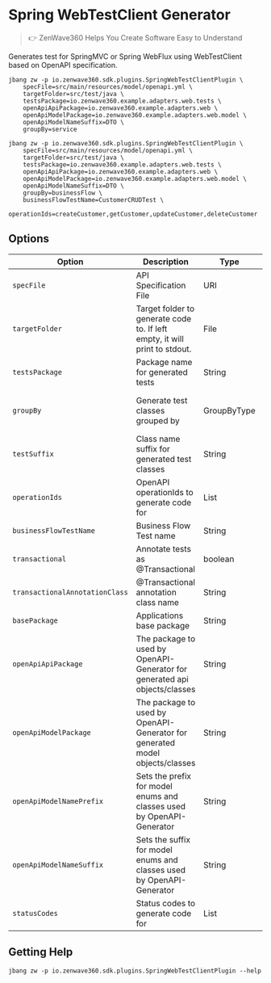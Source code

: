# Spring WebTestClient Generator
> 👉 ZenWave360 Helps You Create Software Easy to Understand

Generates test for SpringMVC or Spring WebFlux using WebTestClient based on OpenAPI specification.

```shell
jbang zw -p io.zenwave360.sdk.plugins.SpringWebTestClientPlugin \
    specFile=src/main/resources/model/openapi.yml \
    targetFolder=src/test/java \
    testsPackage=io.zenwave360.example.adapters.web.tests \
    openApiApiPackage=io.zenwave360.example.adapters.web \
    openApiModelPackage=io.zenwave360.example.adapters.web.model \
    openApiModelNameSuffix=DTO \
    groupBy=service
```

```shell
jbang zw -p io.zenwave360.sdk.plugins.SpringWebTestClientPlugin \
    specFile=src/main/resources/model/openapi.yml \
    targetFolder=src/test/java \
    testsPackage=io.zenwave360.example.adapters.web.tests \
    openApiApiPackage=io.zenwave360.example.adapters.web \
    openApiModelPackage=io.zenwave360.example.adapters.web.model \
    openApiModelNameSuffix=DTO \
    groupBy=businessFlow \
    businessFlowTestName=CustomerCRUDTest \
    operationIds=createCustomer,getCustomer,updateCustomer,deleteCustomer
```

## Options

| **Option**                     | **Description**                                                              | **Type**    | **Default**                                              | **Values**                                |
|--------------------------------|------------------------------------------------------------------------------|-------------|----------------------------------------------------------|-------------------------------------------|
| `specFile`                     | API Specification File                                                       | URI         |                                                          |                                           |
| `targetFolder`                 | Target folder to generate code to. If left empty, it will print to stdout.   | File        |                                                          |                                           |
| `testsPackage`                 | Package name for generated tests                                             | String      | {{basePackage}}.adapters.web.tests                       |                                           |
| `groupBy`                      | Generate test classes grouped by                                             | GroupByType | service                                                  | service, operation, partial, businessFlow |
| `testSuffix`                   | Class name suffix for generated test classes                                 | String      | IT                                                       |                                           |
| `operationIds`                 | OpenAPI operationIds to generate code for                                    | List        | []                                                       |                                           |
| `businessFlowTestName`         | Business Flow Test name                                                      | String      |                                                          |                                           |
| `transactional`                | Annotate tests as @Transactional                                             | boolean     | true                                                     |                                           |
| `transactionalAnnotationClass` | @Transactional annotation class name                                         | String      | org.springframework.transaction.annotation.Transactional |                                           |
| `basePackage`                  | Applications base package                                                    | String      |                                                          |                                           |
| `openApiApiPackage`            | The package to used by OpenAPI-Generator for generated api objects/classes   | String      |                                                          |                                           |
| `openApiModelPackage`          | The package to used by OpenAPI-Generator for generated model objects/classes | String      | {{openApiApiPackage}}                                    |                                           |
| `openApiModelNamePrefix`       | Sets the prefix for model enums and classes used by OpenAPI-Generator        | String      |                                                          |                                           |
| `openApiModelNameSuffix`       | Sets the suffix for model enums and classes used by OpenAPI-Generator        | String      |                                                          |                                           |
| `statusCodes`                  | Status codes to generate code for                                            | List        | [200, 201, 202, 400]                                     |                                           |

## Getting Help

```shell
jbang zw -p io.zenwave360.sdk.plugins.SpringWebTestClientPlugin --help
```
